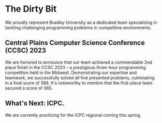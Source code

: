 # The Dirty Bit

We proudly represent Bradley University as a dedicated team specializing in tackling challenging programming problems in competitive environments.

## Central Plains Computer Science Conference (CCSC) 2023

We are honored to announce that our team achieved a commendable 2nd place finish in the CCSC 2023 – a prestigious three-hour programming competition held in the Midwest. Demonstrating our expertise and teamwork, we successfully solved all five presented problems, culminating in a final score of 388. It's noteworthy to mention that the first-place team secured a score of 365.

## What's Next: ICPC.

We are currently practicing for the ICPC regional coming this spring.
